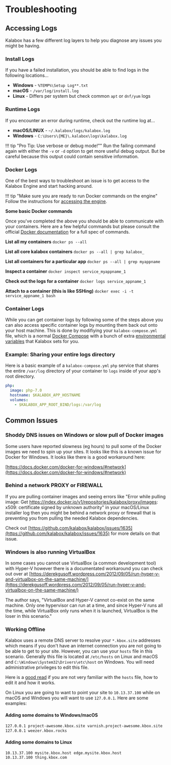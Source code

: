 Troubleshooting
===============

Accessing Logs
--------------

Kalabox has a few different log layers to help you diagnose any issues you might be having.

### Install Logs

If you have a failed installation, you should be able to find logs in the following locations...

* **Windows** - `%TEMP%\Setup Log**.txt`
* **macOS** - `/var/log/install.log`
* **Linux** - Differs per system but check common `apt` or `dnf/yum` logs

### Runtime Logs

If you encounter an error during runtime, check out the runtime log at...

  * **macOS/LINUX** - `~/.kalabox/logs/kalabox.log`
  * **Windows** - `C:\Users\{ME}\.kalabox\logs\kalabox.log`

!!! tip "Pro Tip: Use verbose or debug mode!""
    Run the failing command again with either the `-v` or `-d` option to get more useful debug output. But be careful because this output could contain sensitive information.

### Docker Logs

One of the best ways to troubleshoot an issue is to get access to the Kalabox Engine and start hacking around.

!!! tip "Make sure you are ready to run Docker commands on the engine"
    Follow the instructions for [accessing the engine](./general/engine/#accessing-the-engine-directly).

**Some basic Docker commands**

Once you've completed the above you should be able to communicate with your containers. Here are a few helpful commands but please consult the official [Docker documentation](https://docs.docker.com/engine/) for a full spec of commands.

**List all my containers**
`docker ps --all`

**List all core kalabox containers**
`docker ps --all | grep kalabox_`

**List all containers for a particular app**
`docker ps --all | grep myappname`

**Inspect a container**
`docker inspect service_myappname_1`

**Check out the logs for a container**
`docker logs service_appname_1`

**Attach to a container (this is like SSHing)**
`docker exec -i -t service_appname_1 bash`

### Container Logs

While you can get container logs by following some of the steps above you can also access specific container logs by mounting them back out onto your host machine. This is done by modifiying your `kalabox-compose.yml` file, which is a normal [Docker Compose](https://docs.docker.com/compose/compose-file/) with a bunch of extra [environmental variables](users/cli/#env) that Kalabox sets for you.

### Example: Sharing your entire logs directory

Here is a basic example of a `kalabox-compose.yml` `php` service that shares the entire `/var/log` directory of your container to `logs` inside of your app's root directory.

```yml
php:
  image: php-7.0
  hostname: $KALABOX_APP_HOSTNAME
  volumes:
    - $KALABOX_APP_ROOT_BIND/logs:/var/log
```

Common Issues
-------------

### Shoddy DNS issues on Windows or slow pull of Docker images

Some users have reported slowness (eg hours) to pull some of the Docker images we need to spin up your sites. It looks like this is a known issue for Docker for Windows. It looks like there is a good workaround here:

[https://docs.docker.com/docker-for-windows/#network](https://docs.docker.com/docker-for-windows/#network)

### Behind a network PROXY or FIREWALL

If you are pulling container images and seeing errors like "Error while pulling image: Get https://index.docker.io/v1/repositories/kalabox/proxy/images: x509: certificate signed by unknown authority" in your macOS/Linux installer log then you might be behind a network proxy or firewall that is preventing you from pulling the needed Kalabox dependencies.

Check out [https://github.com/kalabox/kalabox/issues/1635](https://github.com/kalabox/kalabox/issues/1635) for more details on that issue.

### Windows is also running VirtualBox

In some cases you cannot use VirtualBox (a common development tool) with Hyper-V however there is a documentated workaround you can check out over at [https://derekgusoff.wordpress.com/2012/09/05/run-hyper-v-and-virtualbox-on-the-same-machine/](https://derekgusoff.wordpress.com/2012/09/05/run-hyper-v-and-virtualbox-on-the-same-machine/)

The author says, "VirtualBox and Hyper-V cannot co-exist on the same machine. Only one hypervisor can run at a time, and since Hyper-V runs all the time, while VirtualBox only runs when it is launched, VirtualBox is the loser in this scenario."

### Working Offline

Kalabox uses a remote DNS server to resolve your `*.kbox.site` addresses which means if you don't have an internet connection you are not going to be able to get to your site. However, you can use your `hosts` file in this scenario. Generally this file is located at `/etc/hosts` on Linux and macOS and `C:\Windows\System32\Drivers\etc\host` on Windows. You will need administrative privileges to edit this file.

Here is a [good read](http://www.howtogeek.com/howto/27350/beginner-geek-how-to-edit-your-hosts-file/) if you are not very familiar with the `hosts` file, how to edit it and how it works.

On Linux you are going to want to point your site to `10.13.37.100` while on macOS and Windows you will want to use `127.0.0.1`. Here are some examples:

#### Adding some domains to Windows/macOS

```bash
127.0.0.1 project-awesome.kbox.site varnish.project-awesome.kbox.site
127.0.0.1 weezer.kbox.rocks
```

#### Adding some domains to Linux

```bash
10.13.37.100 mysite.kbox.host edge.mysite.kbox.host
10.13.37.100 thing.kbox.com
```
